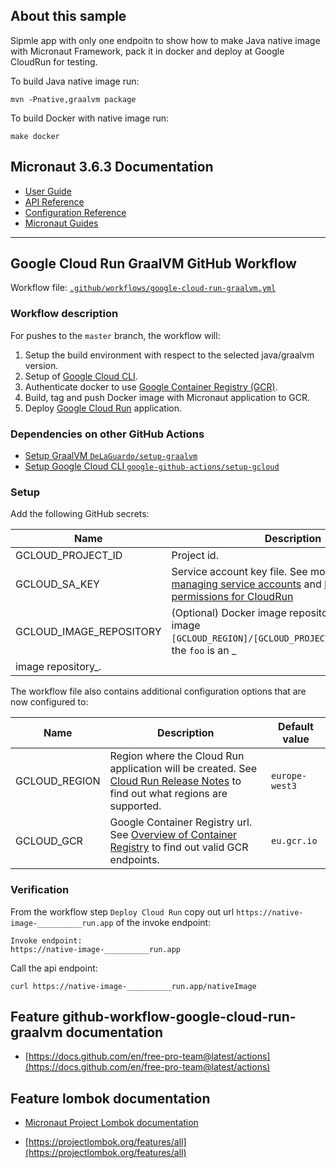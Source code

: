 ## About this sample

Sipmle app with only one endpoitn to show how to make Java native image with Micronaut Framework, pack it in docker and deploy at Google CloudRun for testing.

To build  Java native image run:

````shell
mvn -Pnative,graalvm package
````

To build Docker with native image run:

````shell
make docker
````

## Micronaut 3.6.3 Documentation

- [User Guide](https://docs.micronaut.io/3.6.3/guide/index.html)
- [API Reference](https://docs.micronaut.io/3.6.3/api/index.html)
- [Configuration Reference](https://docs.micronaut.io/3.6.3/guide/configurationreference.html)
- [Micronaut Guides](https://guides.micronaut.io/index.html)

---

## Google Cloud Run GraalVM GitHub Workflow

Workflow file: [`.github/workflows/google-cloud-run-graalvm.yml`](.github/workflows/google-cloud-run-graalvm.yml)

### Workflow description

For pushes to the `master` branch, the workflow will:

1. Setup the build environment with respect to the selected java/graalvm version.
2. Setup of [Google Cloud CLI](https://cloud.google.com/sdk).
3. Authenticate docker to use [Google Container Registry (GCR)](https://cloud.google.com/container-registry/docs).
4. Build, tag and push Docker image with Micronaut application to GCR.
6. Deploy [Google Cloud Run](https://cloud.google.com/run) application.

### Dependencies on other GitHub Actions

- [Setup GraalVM `DeLaGuardo/setup-graalvm`](https://github.com/DeLaGuardo/setup-graalvm)
- [Setup Google Cloud CLI `google-github-actions/setup-gcloud`](https://github.com/google-github-actions/setup-gcloud)

### Setup

Add the following GitHub secrets:

| Name | Description |
| ---- | ----------- |
| GCLOUD_PROJECT_ID | Project id. |
| GCLOUD_SA_KEY | Service account key file. See more on [Creating and managing service accounts](https://cloud.google.com/iam/docs/creating-managing-service-accounts#iam-service-accounts-create-gcloud) and [Deployment permissions for CloudRun](https://cloud.google.com/run/docs/reference/iam/roles#additional-configuration) |
| GCLOUD_IMAGE_REPOSITORY | (Optional) Docker image repository in GCR. For image `[GCLOUD_REGION]/[GCLOUD_PROJECT_ID]/foo/bar:0.1`, the `foo` is an _
image repository_. |

The workflow file also contains additional configuration options that are now configured to:

| Name | Description | Default value |
| ---- | ----------- | ------------- |
| GCLOUD_REGION | Region where the Cloud Run application will be created. See [Cloud Run Release Notes](https://cloud.google.com/run/docs/release-notes) to find out what regions are supported. | `europe-west3` |
| GCLOUD_GCR | Google Container Registry url. See [Overview of Container Registry](https://cloud.google.com/container-registry/docs/overview) to find out valid GCR endpoints. | `eu.gcr.io` |

### Verification

From the workflow step `Deploy Cloud Run` copy out url `https://native-image-__________run.app` of the invoke endpoint:

```
Invoke endpoint:
https://native-image-__________run.app
```

Call the api endpoint:

```
curl https://native-image-__________run.app/nativeImage
```

## Feature github-workflow-google-cloud-run-graalvm documentation

- [https://docs.github.com/en/free-pro-team@latest/actions](https://docs.github.com/en/free-pro-team@latest/actions)

## Feature lombok documentation

- [Micronaut Project Lombok documentation](https://docs.micronaut.io/latest/guide/index.html#lombok)

- [https://projectlombok.org/features/all](https://projectlombok.org/features/all)



